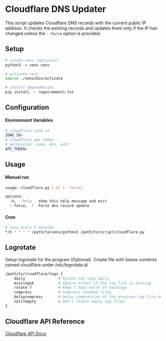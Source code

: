 # Cloudflare DNS Updater

This script updates Cloudflare DNS records with the current public IP address. It checks the existing records and updates them only if the IP has changed unless the `--force` option is provided.


## Setup

```bash
# create venv (optional)
python3 -m venv venv

# activate venv 
source ./venv/bin/activate

# install dependencies
pip install -r requirements.txt
```


## Configuration

#### Environment Variables
```sh
# cloudflare zone id
ZONE_ID=
# cloudflare api token
# permission: zone, dns, edit
API_TOKEN=
```


## Usage

#### Manual run

```sh
usage: cloudflare.py [-h] [--force]

options:
  -h, --help   show this help message and exit
  --force, -f  Force dns record update
```

#### Cron

```sh
# runs every 5 minutes
*/5 * * * * /path/to/venv/python3 /path/to/script/cloudflare.py
```


## Logrotate

Setup logrotate for the program (Optional). Create file with below contents named cloudflare under /etc/logrotate.d/

```sh
/path/to/cloudflare/logs {
    daily               # Rotate the logs daily
    missingok           # Ignore errors if the log file is missing
    rotate 7            # Keep 7 days worth of backlogs
    compress            # Compress rotated files
    delaycompress       # Delay compression of the previous log file until the next rotation
    notifempty          # Don't rotate empty log files
}
```

## Cloudflare API Reference

[Cloudflare API Docs](https://developers.cloudflare.com/api-next/resources/dns/subresources/records/)